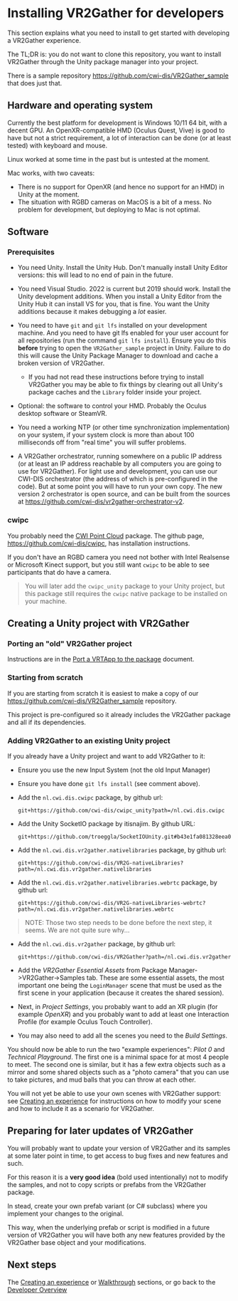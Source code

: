 # Installing VR2Gather for developers

This section explains what you need to install to get started with developing a VR2Gather experience.

The TL;DR is: you do not want to clone this repository, you want to install VR2Gather through the Unity package manager into your project.

There is a sample repository <https://github.com/cwi-dis/VR2Gather_sample> that does just that.

## Hardware and operating system

Currently the best platform for development is Windows 10/11 64 bit, with a decent GPU. An OpenXR-compatible HMD (Oculus Quest, Vive) is good to have but not a strict requirement, a lot of interaction can be done (or at least tested) with keyboard and mouse.

Linux worked at some time in the past but is untested at the moment.

Mac works, with two caveats:

- There is no support for OpenXR (and hence no support for an HMD) in Unity at the moment.
- The situation with RGBD cameras on MacOS is a bit of a mess. No problem for development, but deploying to Mac is not optimal.

## Software

### Prerequisites

- You need Unity. Install the Unity Hub. Don't manually install Unity Editor versions: this will lead to no end of pain in the future.

- You need Visual Studio. 2022 is current but 2019 should work. Install the Unity development additions. When you install a Unity Editor from the Unity Hub it can install VS for you, that is fine. You want the Unity additions because it makes debugging a _lot_ easier.

- You need to have `git` and `git lfs` installed on your development machine. And you need to have git lfs enabled for your user account for all repositories (run the command `git lfs install`). Ensure you do this **before** trying to open the `VR2Gather_sample` project in Unity. Failure to do this will cause the Unity Package Manager to download and cache a broken version of VR2Gather.
	- If you had not read these instructions before trying to install VR2Gather you may be able to fix things by clearing out all Unity's package caches and the `Library` folder inside your project.

- Optional: the software to control your HMD. Probably the Oculus desktop software or SteamVR. 

- You need a working NTP (or other time synchronization implementation) on your system, if your system clock is more than about 100 milliseconds off from "real time" you will suffer problems.


- A VR2Gather orchestrator, running somewhere on a public IP address (or at least an IP address reachable by all computers you are going to use for VR2Gather). For light use and development, you can use our CWI-DIS orchestrator (the address of which is pre-configured in the code). But at some point you will have to run your own copy. The new version 2 orchestrator is open source, and can be built from the sources at <https://github.com/cwi-dis/vr2gather-orchestrator-v2>.

### cwipc

You probably need the [CWI Point Cloud](https://github.com/cwi-dis/cwipc) package. The github page, <https://github.com/cwi-dis/cwipc>, has installation instructions. 

If you don't have an RGBD camera you need not bother with Intel Realsense or Microsoft Kinect support, but you still want `cwipc` to be able to see participants that do have a camera.

> You will later add the `cwipc_unity` package to your Unity project, but this package still requires the `cwipc` native package to be installed on your machine.

## Creating a Unity project with VR2Gather

### Porting an "old" VR2Gather project

Instructions are in the [Port a VRTApp to the package](31-port-to-package.md) document.

### Starting from scratch

If you are starting from scratch it is easiest to make a copy of our <https://github.com/cwi-dis/VR2Gather_sample> repository.

This project is pre-configured so it already includes the VR2Gather package and all if its dependencies.

### Adding VR2Gather to an existing Unity project

If you already have a Unity project and want to add VR2Gather to it:

- Ensure you use the new Input System (not the old Input Manager)
- Ensure you have done `git lfs install` (see comment above).
- Add the `nl.cwi.dis.cwipc` package, by github url:

  ```
  git+https://github.com/cwi-dis/cwipc_unity?path=/nl.cwi.dis.cwipc
  ```
- Add the Unity SocketIO package by itisnajim. By github URL:
  
  ```
  git+https://github.com/troeggla/SocketIOUnity.git#b43e1fa081328eea08f8a7c05c54eba14c97ae22
  ```
  
- Add the `nl.cwi.dis.vr2gather.nativelibraries` package, by github url:
 
  ```
  git+https://github.com/cwi-dis/VR2G-nativeLibraries?path=/nl.cwi.dis.vr2gather.nativelibraries
  ```
- Add the `nl.cwi.dis.vr2gather.nativelibraries.webrtc` package, by github url:
 
  ```
  git+https://github.com/cwi-dis/VR2G-nativeLibraries-webrtc?path=/nl.cwi.dis.vr2gather.nativelibraries.webrtc
  ```
  
> NOTE: Those two step needs to be done before the next step, it seems. We are not quite sure why...
  
- Add the `nl.cwi.dis.vr2gather` package, by github url:

  ```
  git+https://github.com/cwi-dis/VR2Gather?path=/nl.cwi.dis.vr2gather
  ```
- Add the _VR2Gather Essential Assets_ from Package Manager->VR2Gather->Samples tab. These are some essential assets, the most important one being the `LoginManager` scene that must be used as the first scene in your application (because it creates the shared session).

- Next, in _Project Settings_, you probably want to add an XR plugin (for example _OpenXR_) and you probably want to add at least one Interaction Profile (for example Oculus Touch Controller).

- You may also need to add all the scenes you need to the _Build Settings_.

You should now be able to run the two "example experiences": _Pilot 0_ and _Technical Playground_. The first one is a minimal space for at most 4 people to meet. The second one is similar, but it has a few extra objects such as a mirror and some shared objects such as a "photo camera" that you can use to take pictures, and mud balls that you can throw at each other.

You will not yet be able to use your own scenes with VR2Gather support: see [Creating an experience](10-createnew.md) for instructions on how to modify your scene and how to include it as a scenario for VR2Gather.

## Preparing for later updates of VR2Gather

You will probably want to update your version of VR2Gather and its samples at some later point in time, to get access to bug fixes and new features and such.

For this reason it is a **very good idea** (bold used intentionally) not to modify the samples, and not to copy scripts or prefabs from the VR2Gather package.

In stead, create your own prefab variant (or C# subclass) where you implement your changes to the original.

This way, when the underlying prefab or script is modified in a future version of VR2Gather you will have both any new features provided by the VR2Gather base object and your modifications.

## Next steps

The [Creating an experience](10-createnew.md) or [Walkthrough](03-walkthrough.md) sections, or go back to the [Developer Overview](01-overview.md)
